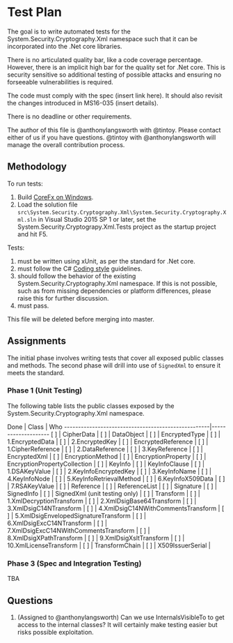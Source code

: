 ﻿# Test Plan

The goal is to write automated tests for the System.Security.Cryptography.Xml
namespace such that it can be incorporated into the .Net core libraries. 

There is no articulated quality bar, like a code coverage percentage. However,
there is an implicit high bar for the quality set for .Net core. This is 
security sensitive so additional testing of possible attacks and ensuring
no forseeable vulnerabilities is required. 

The code must comply with the spec (insert link here). It should also 
revisit the changes introduced in MS16-035 (insert details).

There is no deadline or other requirements.

The author of this file is @anthonylangsworth with @tintoy. Please contact
either of us if you have questions. @tintoy with @anthonylangsworth will
manage the overall contribution process.

## Methodology

To run tests:
1. Build [CoreFx on Windows](https://github.com/dotnet/corefx/blob/master/Documentation/building/windows-instructions.md).
2. Load the solution file 
   `src\System.Security.Cryptography.Xml\System.Security.Cryptography.Xml.sln`
   in Visual Studio 2015 SP 1 or later, set the 
   System.Security.Cryptograpy.Xml.Tests project as the startup project and 
   hit F5.

Tests:
1. must be written using xUnit, as per the standard for .Net core.
2. must follow the C# 
   [Coding style](https://github.com/dotnet/corefx/blob/master/Documentation/coding-guidelines/coding-style.md) 
   guidelines. 
3. should follow the behavior of the existing 
   System.Security.Cryptography.Xml namespace. If this is not possible,
   such as from missing dependencies or platform differences, please 
   raise this for further discussion.
4. must pass.

This file will be deleted before merging into master.

## Assignments

The initial phase involves writing tests that cover all exposed public classes
and methods. The second phase will drill into use of `SignedXml` to ensure
it meets the standard.

### Phase 1 (Unit Testing)

The following table lists the public classes exposed by the 
System.Security.Cryptography.Xml namespace.

Done | Class                                        | Who
----------------------------------------------------|--------------------
 [ ] | CipherData                                   |
 [ ] | DataObject                                   |
 [ ] | EncryptedType                                |
 [ ] |  1.EncryptedData                             |
 [ ] |  2.EncryptedKey                              |
 [ ] | EncryptedReference                           |
 [ ] |  1.CipherReference                           |
 [ ] |  2.DataReference                             |
 [ ] |  3.KeyReference                              |
 [ ] | EncryptedXml                                 |
 [ ] | EncryptionMethod                             |
 [ ] | EncryptionProperty                           |
 [ ] | EncryptionPropertyCollection                 |
 [ ] | KeyInfo                                      |
 [ ] | KeyInfoClause                                |
 [ ] |  1.DSAKeyValue                               |
 [ ] |  2.KeyInfoEncryptedKey                       |
 [ ] |  3.KeyInfoName                               |
 [ ] |  4.KeyInfoNode                               |
 [ ] |  5.KeyInfoRetrievalMethod                    |
 [ ] |  6.KeyInfoX509Data                           |
 [ ] |  7.RSAKeyValue                               |
 [ ] | Reference                                    |
 [ ] | ReferenceList                                |
 [ ] | Signature                                    |
 [ ] | SignedInfo                                   |
 [ ] | SignedXml (unit testing only)                |
 [ ] | Transform                                    |
 [ ] |  1.XmlDecryptionTransform                    |
 [ ] |  2.XmlDsigBase64Transform                    |
 [ ] |  3.XmlDsigC14NTransform                      |
 [ ] |  4.XmlDsigC14NWithCommentsTransform          |
 [ ] |  5.XmlDsigEnvelopedSignatureTransform        |
 [ ] |  6.XmlDsigExcC14NTransform                   |
 [ ] |  7.XmlDsigExcC14NWithCommentsTransform       |
 [ ] |  8.XmlDsigXPathTransform                     |
 [ ] |  9.XmlDsigXsltTransform                      |
 [ ] |  10.XmlLicenseTransform                      |
 [ ] | TransformChain                               |
 [ ] | X509IssuerSerial                             |
	
### Phase 3 (Spec and Integration Testing)

TBA

## Questions

1. (Assigned to @anthonylangsworth) Can we use InternalsVisibleTo to get access 
   to the internal classes? It will certainly make testing easier but risks 
   possible exploitation.